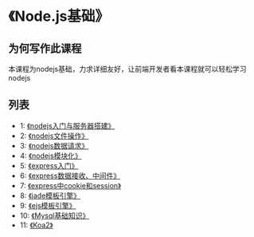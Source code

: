 # 《Node.js基础》


## 为何写作此课程


本课程为nodejs基础，力求详细友好，让前端开发者看本课程就可以轻松学习nodejs


## 列表

* 1: [《nodejs入门与服务器搭建》](https://github.com/dzfrontend/nodejs/tree/master/1.nodejs%E5%85%A5%E9%97%A8%E4%B8%8E%E6%9C%8D%E5%8A%A1%E5%99%A8%E6%90%AD%E5%BB%BA)
* 2: [《nodejs文件操作》](https://github.com/dzfrontend/nodejs/tree/master/2.nodejs%E6%96%87%E4%BB%B6%E6%93%8D%E4%BD%9C)
* 3: [《nodejs数据请求》](https://github.com/dzfrontend/nodejs/tree/master/3.nodejs%E6%95%B0%E6%8D%AE%E8%AF%B7%E6%B1%82)
* 4: [《nodejs模块化》](https://github.com/dzfrontend/nodejs/tree/master/4.nodejs%E6%A8%A1%E5%9D%97%E5%8C%96)
* 5: [《express入门》](https://github.com/dzfrontend/nodejs/tree/master/5.nodejs%E6%A1%86%E6%9E%B6express%E5%85%A5%E9%97%A8)
* 6: [《express数据接收、中间件》](https://github.com/dzfrontend/nodejs/tree/master/6.nodejs%E6%A1%86%E6%9E%B6express%E6%95%B0%E6%8D%AE%E3%80%81%E4%B8%AD%E9%97%B4%E4%BB%B6)
* 7: [《express中cookie和session》](https://github.com/dzfrontend/nodejs/tree/master/7.nodejs%E6%A1%86%E6%9E%B6express%E4%B8%ADcookie%E5%92%8Csession)
* 8: [《jade模板引擎》](https://github.com/dzfrontend/nodejs/tree/master/8.jade%E6%A8%A1%E6%9D%BF%E5%BC%95%E6%93%8E)
* 9: [《ejs模板引擎》](https://github.com/dzfrontend/nodejs/tree/master/9.ejs%E6%A8%A1%E6%9D%BF%E5%BC%95%E6%93%8E)
* 10: [《Mysql基础知识》](./10.mysql/README.md)
* 11: [《Koa2》](./11.koa2)

